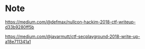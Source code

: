 # Note
https://medium.com/@defmax/nullcon-hackim-2018-ctf-writeup-d33b9280ff5b

https://medium.com/@javarmutt/ctf-secplayground-2018-write-up-a18e711341a1
